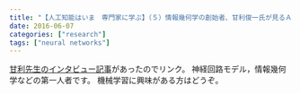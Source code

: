 ```yaml
---
title: "【人工知能はいま　専門家に学ぶ】（５）情報幾何学の創始者、甘利俊一氏が見るＡＩの世界"
date: 2016-06-07
categories: ["research"]
tags: ["neural networks"]
---
```



[甘利先生のインタビュー記事](http://www.sankeibiz.jp/aireport/news/160529/aia1605290700001-n1.htm)があったのでリンク。
神経回路モデル，情報幾何学などの第一人者です。
機械学習に興味がある方はどうぞ。

